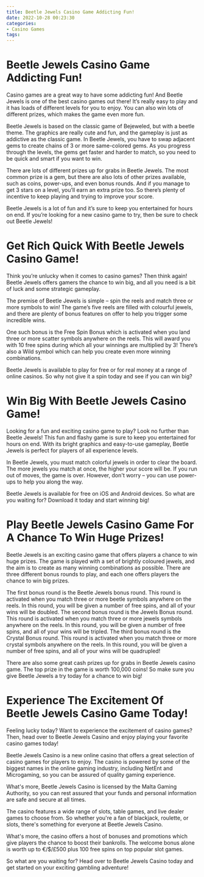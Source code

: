 ```yaml
---
title: Beetle Jewels Casino Game Addicting Fun!
date: 2022-10-28 00:23:30
categories:
- Casino Games
tags:
---
```



#  Beetle Jewels Casino Game Addicting Fun!

Casino games are a great way to have some addicting fun! And Beetle Jewels is one of the best casino games out there! It’s really easy to play and it has loads of different levels for you to enjoy. You can also win lots of different prizes, which makes the game even more fun.

Beetle Jewels is based on the classic game of Bejeweled, but with a beetle theme. The graphics are really cute and fun, and the gameplay is just as addictive as the classic game. In Beetle Jewels, you have to swap adjacent gems to create chains of 3 or more same-colored gems. As you progress through the levels, the gems get faster and harder to match, so you need to be quick and smart if you want to win.

There are lots of different prizes up for grabs in Beetle Jewels. The most common prize is a gem, but there are also lots of other prizes available, such as coins, power-ups, and even bonus rounds. And if you manage to get 3 stars on a level, you’ll earn an extra prize too. So there’s plenty of incentive to keep playing and trying to improve your score.

Beetle Jewels is a lot of fun and it’s sure to keep you entertained for hours on end. If you’re looking for a new casino game to try, then be sure to check out Beetle Jewels!

#  Get Rich Quick With Beetle Jewels Casino Game!

Think you’re unlucky when it comes to casino games? Then think again! Beetle Jewels offers gamers the chance to win big, and all you need is a bit of luck and some strategic gameplay.

The premise of Beetle Jewels is simple – spin the reels and match three or more symbols to win! The game’s five reels are filled with colourful jewels, and there are plenty of bonus features on offer to help you trigger some incredible wins.

One such bonus is the Free Spin Bonus which is activated when you land three or more scatter symbols anywhere on the reels. This will award you with 10 free spins during which all your winnings are multiplied by 3! There’s also a Wild symbol which can help you create even more winning combinations.

Beetle Jewels is available to play for free or for real money at a range of online casinos. So why not give it a spin today and see if you can win big?

#  Win Big With Beetle Jewels Casino Game!

Looking for a fun and exciting casino game to play? Look no further than Beetle Jewels! This fun and flashy game is sure to keep you entertained for hours on end. With its bright graphics and easy-to-use gameplay, Beetle Jewels is perfect for players of all experience levels.

In Beetle Jewels, you must match colorful jewels in order to clear the board. The more jewels you match at once, the higher your score will be. If you run out of moves, the game is over. However, don't worry – you can use power-ups to help you along the way.

Beetle Jewels is available for free on iOS and Android devices. So what are you waiting for? Download it today and start winning big!

#  Play Beetle Jewels Casino Game For A Chance To Win Huge Prizes!

Beetle Jewels is an exciting casino game that offers players a chance to win huge prizes. The game is played with a set of brightly coloured jewels, and the aim is to create as many winning combinations as possible. There are three different bonus rounds to play, and each one offers players the chance to win big prizes.

The first bonus round is the Beetle Jewels bonus round. This round is activated when you match three or more beetle symbols anywhere on the reels. In this round, you will be given a number of free spins, and all of your wins will be doubled. The second bonus round is the Jewels Bonus round. This round is activated when you match three or more jewels symbols anywhere on the reels. In this round, you will be given a number of free spins, and all of your wins will be tripled. The third bonus round is the Crystal Bonus round. This round is activated when you match three or more crystal symbols anywhere on the reels. In this round, you will be given a number of free spins, and all of your wins will be quadrupled!

There are also some great cash prizes up for grabs in Beetle Jewels casino game. The top prize in the game is worth 100,000 coins! So make sure you give Beetle Jewels a try today for a chance to win big!

#  Experience The Excitement Of Beetle Jewels Casino Game Today!

Feeling lucky today? Want to experience the excitement of casino games? Then, head over to Beetle Jewels Casino and enjoy playing your favorite casino games today!

Beetle Jewels Casino is a new online casino that offers a great selection of casino games for players to enjoy. The casino is powered by some of the biggest names in the online gaming industry, including NetEnt and Microgaming, so you can be assured of quality gaming experience.

What's more, Beetle Jewels Casino is licensed by the Malta Gaming Authority, so you can rest assured that your funds and personal information are safe and secure at all times.

The casino features a wide range of slots, table games, and live dealer games to choose from. So whether you're a fan of blackjack, roulette, or slots, there's something for everyone at Beetle Jewels Casino.

What's more, the casino offers a host of bonuses and promotions which give players the chance to boost their bankrolls. The welcome bonus alone is worth up to €/$/£500 plus 100 free spins on top popular slot games.

So what are you waiting for? Head over to Beetle Jewels Casino today and get started on your exciting gambling adventure!